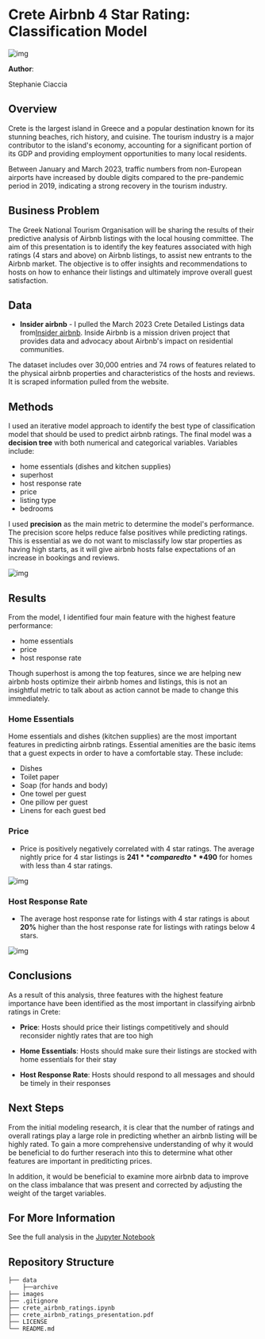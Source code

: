 # Crete Airbnb 4 Star Rating: Classification Model

![img](images/crete_home.jpg)

**Author**:

Stephanie Ciaccia

## Overview

Crete is the largest island in Greece and a popular destination known for its stunning beaches, rich history, and cuisine. The tourism industry is a major contributor to the island's economy, accounting for a significant portion of its GDP and providing employment opportunities to many local residents. 

Between January and March 2023, traffic numbers from non-European airports have increased by double digits compared to the pre-pandemic period in 2019, indicating a strong recovery in the tourism industry.

## Business Problem

The Greek National Tourism Organisation will be sharing the results of their predictive analysis of Airbnb listings with the local housing committee. The aim of this presentation is to identify the key features associated with high ratings (4 stars and above) on Airbnb listings, to assist new entrants to the Airbnb market. The objective is to offer insights and recommendations to hosts on how to enhance their listings and ultimately improve overall guest satisfaction.

## Data

- **Insider airbnb** - I pulled the March 2023 Crete Detailed Listings data from[Insider airbnb]([http://insideairbnb.com/). Inside Airbnb is a mission driven project that provides data and advocacy about Airbnb's impact on residential communities.

The dataset includes over 30,000 entries and 74 rows of features related to the physical airbnb properties and characteristics of the hosts and reviews. It is scraped information pulled from the website. 

## Methods

I used an iterative model approach to identify the best type of classification model that should be used to predict airbnb ratings. The final model was a **decision tree** with both numerical and categorical variables. Variables include:

- home essentials (dishes and kitchen supplies)
- superhost
- host response rate
- price
- listing type
- bedrooms

I used **precision** as the main metric to determine the model's performance. The precision score helps reduce false positives while predicting ratings. This is essential as we do not want to misclassify low star properties as having high starts, as it will give airbnb hosts false expectations of an increase in bookings and reviews.


![img](images/feature_importance_rating.png)

## Results

From the model, I identified four main feature with the highest feature performance:

- home essentials
- price
- host response rate

Though superhost is among the top features, since we are helping new airbnb hosts optimize their airbnb homes and listings, this is not an insightful metric to talk about as action cannot be made to change this immediately.

### Home Essentials
Home essentials and dishes (kitchen supplies) are the most important features in predicting airbnb ratings. Essential amenities are the basic items that a guest expects in order to have a comfortable stay. These include:

- Dishes
- Toilet paper
- Soap (for hands and body)
- One towel per guest
- One pillow per guest
- Linens for each guest bed

### Price
- Price is positively negatively correlated with 4 star ratings. The average nightly price for 4 star listings is **$241** compared to **$490** for homes with less than 4 star ratings.

![img](images/average_nightly_price.png)

### Host Response Rate
- The average host response rate for listings with 4 star ratings is about **20%** higher than the host response rate for listings with ratings below 4 stars.

![img](images/host_response_rate.png)


## Conclusions

As a result of this analysis, three features with the highest feature importance have been identified as the most important in classifying airbnb ratings in Crete:

- **Price**: Hosts should price their listings competitively and should reconsider nightly rates that are too high
    
- **Home Essentials**: Hosts should make sure their listings are stocked with home essentials for their stay

- **Host Response Rate**: Hosts should respond to all messages and should be timely in their responses

## Next Steps

From the initial modeling research, it is clear that the number of ratings and overall ratings play a large role in predicting whether an airbnb listing will be highly rated. To gain a more comprehensive understanding of why it would be beneficial to do further reserach into this to determine what other features are important in prediticting prices.

In addition, it would be beneficial to examine more airbnb data to improve on the class imbalance that was present and corrected by adjusting the weight of the target variables.

## For More Information

See the full analysis in the [Jupyter Notebook](https://github.com/stephcia/crete-airbnb-classification-model.git)

## Repository Structure

```
├── data
    ├──archive
├── images
├── .gitignore
├── crete_airbnb_ratings.ipynb
├── crete_airbnb_ratings_presentation.pdf
├── LICENSE
└── README.md
